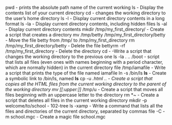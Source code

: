 pwd -  prints the absolute path name of the current working
ls - Display the contents list of your current directory
cd -  changes the working directory to the user’s home directory
ls -l - Display current directory contents in a long format
ls -la  - Display current directory contents, including hidden files
ls -al -  Display current directory contents
mkdir /tmp/my_first_directory/ - Create a script that creates a directory
mv /tmp/betty /tmp/my_first_directory/betty - Move the file betty from /tmp/ to /tmp/my_first_directory
rm /tmp/my_first_directory/betty - Delete the file bettyrm -rf /tmp/my_first_directory - Delete the directory
cd - -Write a script that changes the working directory to the previous one
ls -la . .. /boot -  script that lists all files (even ones with names beginning with a period character, which are normally hidden) in the current directory
file /tmp/iamafile - Write a script that prints the type of the file named iamafile
ln -s /bin/ls __ls__ - Create a symbolic link to /bin/ls, named __ls__
cp -u *.html .. - Create a script that copies all the HTML files from the current working directory to the parent of the working directory
mv [[:upper:]]* /tmp/u - Create a script that moves all files beginning with an uppercase letter to the directory
rm *~ - Create a script that deletes all files in the current working directory
mkdir -p welcome/to/school - 102-tree
ls -xamp - Write a command that lists all the files and directories of the current directory, separated by commas
file -C -m school.mgc - Create a magic file school.mgc 
